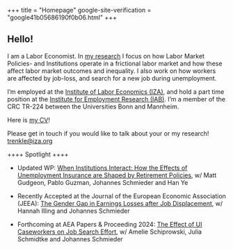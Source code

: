 +++
title = "Homepage"
google-site-verification = "google41b05686190f0b06.html"
+++

## Hello!


I am a Labor Economist. In [my research](https://trenkles.github.io/research/) I focus on how Labor Market Policies- and Institutions operate in a frictional labor market and how these affect labor market outcomes and inequality. I also work on how workers are affected by job-loss, and search for a new job during unemployment.

I’m employed at the [Institute of Labor Economics (IZA)](https://www.iza.org/), and hold a part time position at the [Institute for Employment Research (IAB)](https://iab.de/en/startseite-english/). I’m a member of the CRC TR-224 between the Universities Bonn and Mannheim.


Here is [my CV](https://legacy.iza.org/en/webcontent/personnel/vitae/24066_cv.pdf)! 

Please get in touch if you would like to talk about your or my research! [trenkle@iza.org](mailto:trenkle@iza.org)


++++ Spotlight ++++ 

-	Updated WP: [When Institutions Interact: How the Effects of Unemployment Insurance are Shaped by Retirement Policies](https://trenkles.github.io/research/When_Institutions_Interact.pdf), w/ Matt Gudgeon, Pablo Guzman, Johannes Schmieder and Han Ye

-	Recently Accepted at the Journal of the European Economic Association (JEEA): [The Gender Gap in Earnings Losses after Job Displacement](https://academic.oup.com/jeea/advance-article/doi/10.1093/jeea/jvae019/7628307), w/ Hannah Illing and Johannes Schmieder

-	Forthcoming at AEA Papers \& Proceeding 2024: [The Effect of UI Caseworkers on Job Search Effort](https://trenkles.github.io/research/Caseworker_JobSearch_FinalDraft.pdf), w/ Amelie Schiprowski, Julia Schmidtke and Johannes Schmieder


